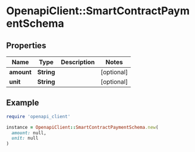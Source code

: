 # OpenapiClient::SmartContractPaymentSchema

## Properties

| Name | Type | Description | Notes |
| ---- | ---- | ----------- | ----- |
| **amount** | **String** |  | [optional] |
| **unit** | **String** |  | [optional] |

## Example

```ruby
require 'openapi_client'

instance = OpenapiClient::SmartContractPaymentSchema.new(
  amount: null,
  unit: null
)
```

